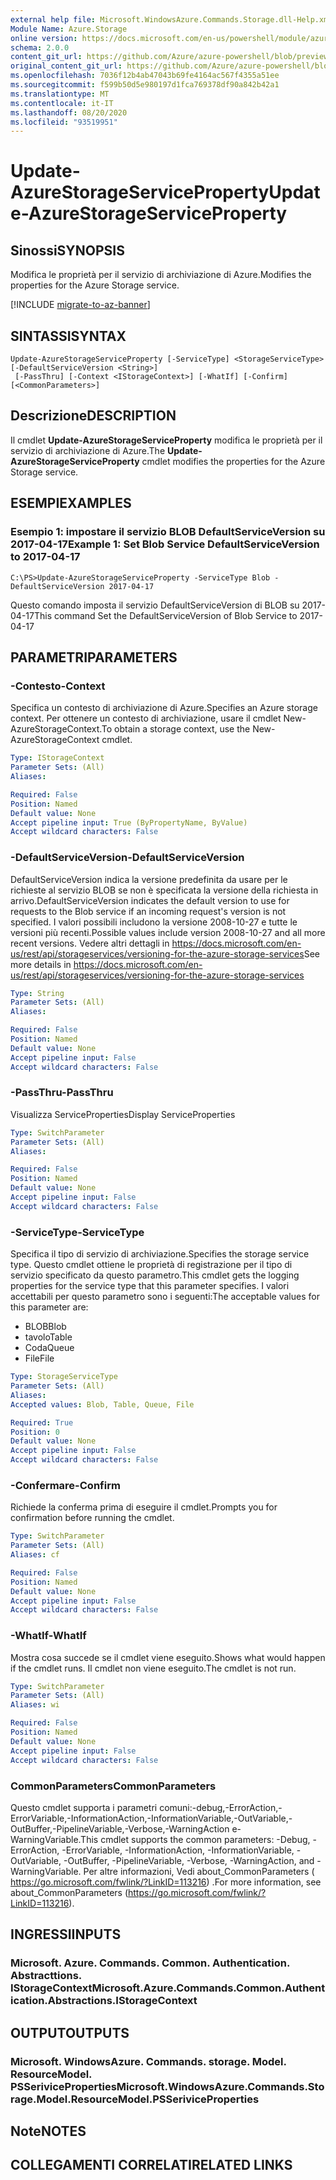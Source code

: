 ```yaml
---
external help file: Microsoft.WindowsAzure.Commands.Storage.dll-Help.xml
Module Name: Azure.Storage
online version: https://docs.microsoft.com/en-us/powershell/module/azure.storage/update-azurestorageserviceproperty
schema: 2.0.0
content_git_url: https://github.com/Azure/azure-powershell/blob/preview/src/Storage/Commands.Storage/help/Update-AzureStorageServiceProperty.md
original_content_git_url: https://github.com/Azure/azure-powershell/blob/preview/src/Storage/Commands.Storage/help/Update-AzureStorageServiceProperty.md
ms.openlocfilehash: 7036f12b4ab47043b69fe4164ac567f4355a51ee
ms.sourcegitcommit: f599b50d5e980197d1fca769378df90a842b42a1
ms.translationtype: MT
ms.contentlocale: it-IT
ms.lasthandoff: 08/20/2020
ms.locfileid: "93519951"
---
```

# <span data-ttu-id="97a8c-101">Update-AzureStorageServiceProperty</span><span class="sxs-lookup"><span data-stu-id="97a8c-101">Update-AzureStorageServiceProperty</span></span>

## <span data-ttu-id="97a8c-102">Sinossi</span><span class="sxs-lookup"><span data-stu-id="97a8c-102">SYNOPSIS</span></span>
<span data-ttu-id="97a8c-103">Modifica le proprietà per il servizio di archiviazione di Azure.</span><span class="sxs-lookup"><span data-stu-id="97a8c-103">Modifies the properties for the Azure Storage service.</span></span>

[!INCLUDE [migrate-to-az-banner](../../includes/migrate-to-az-banner.md)]

## <span data-ttu-id="97a8c-104">SINTASSI</span><span class="sxs-lookup"><span data-stu-id="97a8c-104">SYNTAX</span></span>

```
Update-AzureStorageServiceProperty [-ServiceType] <StorageServiceType> [-DefaultServiceVersion <String>]
 [-PassThru] [-Context <IStorageContext>] [-WhatIf] [-Confirm] [<CommonParameters>]
```

## <span data-ttu-id="97a8c-105">Descrizione</span><span class="sxs-lookup"><span data-stu-id="97a8c-105">DESCRIPTION</span></span>
<span data-ttu-id="97a8c-106">Il cmdlet **Update-AzureStorageServiceProperty** modifica le proprietà per il servizio di archiviazione di Azure.</span><span class="sxs-lookup"><span data-stu-id="97a8c-106">The **Update-AzureStorageServiceProperty** cmdlet modifies the properties for the Azure Storage service.</span></span>

## <span data-ttu-id="97a8c-107">ESEMPI</span><span class="sxs-lookup"><span data-stu-id="97a8c-107">EXAMPLES</span></span>

### <span data-ttu-id="97a8c-108">Esempio 1: impostare il servizio BLOB DefaultServiceVersion su 2017-04-17</span><span class="sxs-lookup"><span data-stu-id="97a8c-108">Example 1: Set Blob Service DefaultServiceVersion to 2017-04-17</span></span>
```
C:\PS>Update-AzureStorageServiceProperty -ServiceType Blob -DefaultServiceVersion 2017-04-17
```

<span data-ttu-id="97a8c-109">Questo comando imposta il servizio DefaultServiceVersion di BLOB su 2017-04-17</span><span class="sxs-lookup"><span data-stu-id="97a8c-109">This command Set the DefaultServiceVersion of Blob Service to 2017-04-17</span></span>

## <span data-ttu-id="97a8c-110">PARAMETRI</span><span class="sxs-lookup"><span data-stu-id="97a8c-110">PARAMETERS</span></span>

### <span data-ttu-id="97a8c-111">-Contesto</span><span class="sxs-lookup"><span data-stu-id="97a8c-111">-Context</span></span>
<span data-ttu-id="97a8c-112">Specifica un contesto di archiviazione di Azure.</span><span class="sxs-lookup"><span data-stu-id="97a8c-112">Specifies an Azure storage context.</span></span>
<span data-ttu-id="97a8c-113">Per ottenere un contesto di archiviazione, usare il cmdlet New-AzureStorageContext.</span><span class="sxs-lookup"><span data-stu-id="97a8c-113">To obtain a storage context, use the New-AzureStorageContext cmdlet.</span></span>

```yaml
Type: IStorageContext
Parameter Sets: (All)
Aliases: 

Required: False
Position: Named
Default value: None
Accept pipeline input: True (ByPropertyName, ByValue)
Accept wildcard characters: False
```

### <span data-ttu-id="97a8c-114">-DefaultServiceVersion</span><span class="sxs-lookup"><span data-stu-id="97a8c-114">-DefaultServiceVersion</span></span>
<span data-ttu-id="97a8c-115">DefaultServiceVersion indica la versione predefinita da usare per le richieste al servizio BLOB se non è specificata la versione della richiesta in arrivo.</span><span class="sxs-lookup"><span data-stu-id="97a8c-115">DefaultServiceVersion indicates the default version to use for requests to the Blob service if an incoming request's version is not specified.</span></span> <span data-ttu-id="97a8c-116">I valori possibili includono la versione 2008-10-27 e tutte le versioni più recenti.</span><span class="sxs-lookup"><span data-stu-id="97a8c-116">Possible values include version 2008-10-27 and all more recent versions.</span></span> <span data-ttu-id="97a8c-117">Vedere altri dettagli in https://docs.microsoft.com/en-us/rest/api/storageservices/versioning-for-the-azure-storage-services</span><span class="sxs-lookup"><span data-stu-id="97a8c-117">See more details in https://docs.microsoft.com/en-us/rest/api/storageservices/versioning-for-the-azure-storage-services</span></span>

```yaml
Type: String
Parameter Sets: (All)
Aliases: 

Required: False
Position: Named
Default value: None
Accept pipeline input: False
Accept wildcard characters: False
```

### <span data-ttu-id="97a8c-118">-PassThru</span><span class="sxs-lookup"><span data-stu-id="97a8c-118">-PassThru</span></span>
<span data-ttu-id="97a8c-119">Visualizza ServiceProperties</span><span class="sxs-lookup"><span data-stu-id="97a8c-119">Display ServiceProperties</span></span>

```yaml
Type: SwitchParameter
Parameter Sets: (All)
Aliases: 

Required: False
Position: Named
Default value: None
Accept pipeline input: False
Accept wildcard characters: False
```

### <span data-ttu-id="97a8c-120">-ServiceType</span><span class="sxs-lookup"><span data-stu-id="97a8c-120">-ServiceType</span></span>
<span data-ttu-id="97a8c-121">Specifica il tipo di servizio di archiviazione.</span><span class="sxs-lookup"><span data-stu-id="97a8c-121">Specifies the storage service type.</span></span>
<span data-ttu-id="97a8c-122">Questo cmdlet ottiene le proprietà di registrazione per il tipo di servizio specificato da questo parametro.</span><span class="sxs-lookup"><span data-stu-id="97a8c-122">This cmdlet gets the logging properties for the service type that this parameter specifies.</span></span>
<span data-ttu-id="97a8c-123">I valori accettabili per questo parametro sono i seguenti:</span><span class="sxs-lookup"><span data-stu-id="97a8c-123">The acceptable values for this parameter are:</span></span>

- <span data-ttu-id="97a8c-124">BLOB</span><span class="sxs-lookup"><span data-stu-id="97a8c-124">Blob</span></span> 
- <span data-ttu-id="97a8c-125">tavolo</span><span class="sxs-lookup"><span data-stu-id="97a8c-125">Table</span></span>
- <span data-ttu-id="97a8c-126">Coda</span><span class="sxs-lookup"><span data-stu-id="97a8c-126">Queue</span></span>
- <span data-ttu-id="97a8c-127">File</span><span class="sxs-lookup"><span data-stu-id="97a8c-127">File</span></span>

```yaml
Type: StorageServiceType
Parameter Sets: (All)
Aliases: 
Accepted values: Blob, Table, Queue, File

Required: True
Position: 0
Default value: None
Accept pipeline input: False
Accept wildcard characters: False
```

### <span data-ttu-id="97a8c-128">-Confermare</span><span class="sxs-lookup"><span data-stu-id="97a8c-128">-Confirm</span></span>
<span data-ttu-id="97a8c-129">Richiede la conferma prima di eseguire il cmdlet.</span><span class="sxs-lookup"><span data-stu-id="97a8c-129">Prompts you for confirmation before running the cmdlet.</span></span>

```yaml
Type: SwitchParameter
Parameter Sets: (All)
Aliases: cf

Required: False
Position: Named
Default value: None
Accept pipeline input: False
Accept wildcard characters: False
```

### <span data-ttu-id="97a8c-130">-WhatIf</span><span class="sxs-lookup"><span data-stu-id="97a8c-130">-WhatIf</span></span>
<span data-ttu-id="97a8c-131">Mostra cosa succede se il cmdlet viene eseguito.</span><span class="sxs-lookup"><span data-stu-id="97a8c-131">Shows what would happen if the cmdlet runs.</span></span> <span data-ttu-id="97a8c-132">Il cmdlet non viene eseguito.</span><span class="sxs-lookup"><span data-stu-id="97a8c-132">The cmdlet is not run.</span></span>

```yaml
Type: SwitchParameter
Parameter Sets: (All)
Aliases: wi

Required: False
Position: Named
Default value: None
Accept pipeline input: False
Accept wildcard characters: False
```

### <span data-ttu-id="97a8c-133">CommonParameters</span><span class="sxs-lookup"><span data-stu-id="97a8c-133">CommonParameters</span></span>
<span data-ttu-id="97a8c-134">Questo cmdlet supporta i parametri comuni:-debug,-ErrorAction,-ErrorVariable,-InformationAction,-InformationVariable,-OutVariable,-OutBuffer,-PipelineVariable,-Verbose,-WarningAction e-WarningVariable.</span><span class="sxs-lookup"><span data-stu-id="97a8c-134">This cmdlet supports the common parameters: -Debug, -ErrorAction, -ErrorVariable, -InformationAction, -InformationVariable, -OutVariable, -OutBuffer, -PipelineVariable, -Verbose, -WarningAction, and -WarningVariable.</span></span> <span data-ttu-id="97a8c-135">Per altre informazioni, Vedi about_CommonParameters ( https://go.microsoft.com/fwlink/?LinkID=113216) .</span><span class="sxs-lookup"><span data-stu-id="97a8c-135">For more information, see about_CommonParameters (https://go.microsoft.com/fwlink/?LinkID=113216).</span></span>

## <span data-ttu-id="97a8c-136">INGRESSI</span><span class="sxs-lookup"><span data-stu-id="97a8c-136">INPUTS</span></span>

### <span data-ttu-id="97a8c-137">Microsoft. Azure. Commands. Common. Authentication. Abstracttions. IStorageContext</span><span class="sxs-lookup"><span data-stu-id="97a8c-137">Microsoft.Azure.Commands.Common.Authentication.Abstractions.IStorageContext</span></span>

## <span data-ttu-id="97a8c-138">OUTPUT</span><span class="sxs-lookup"><span data-stu-id="97a8c-138">OUTPUTS</span></span>

### <span data-ttu-id="97a8c-139">Microsoft. WindowsAzure. Commands. storage. Model. ResourceModel. PSSeriviceProperties</span><span class="sxs-lookup"><span data-stu-id="97a8c-139">Microsoft.WindowsAzure.Commands.Storage.Model.ResourceModel.PSSeriviceProperties</span></span>

## <span data-ttu-id="97a8c-140">Note</span><span class="sxs-lookup"><span data-stu-id="97a8c-140">NOTES</span></span>

## <span data-ttu-id="97a8c-141">COLLEGAMENTI CORRELATI</span><span class="sxs-lookup"><span data-stu-id="97a8c-141">RELATED LINKS</span></span>

